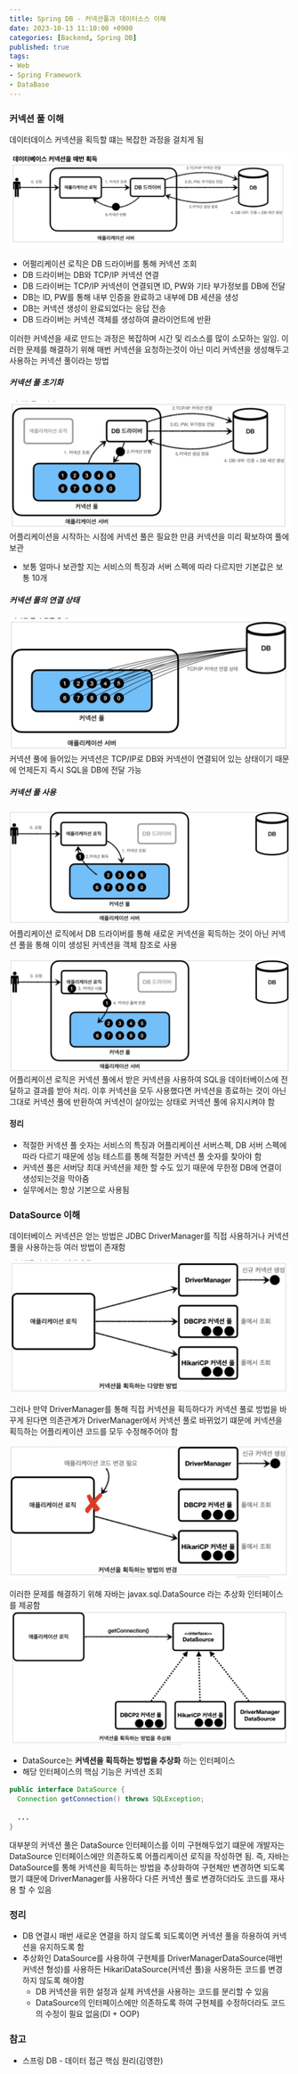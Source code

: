 ```yaml
---
title: Spring DB - 커넥션풀과 데이터소스 이해
date: 2023-10-13 11:10:00 +0900
categories: [Backend, Spring DB]
published: true
tags:
- Web
- Spring Framework
- DataBase
---
```


### 커넥션 풀 이해
데이터데이스 커넥션을 획득할 떄는 복잡한 과정을 걸치게 됨

![Alt text](/assets/posts/img/spring/spring_db_1/spring_db_02_01.png)
 - 어펄리케이션 로직은 DB 드라이버를 통해 커넥션 조회
 - DB 드라이버는 DB와 TCP/IP 커넥션 연결
 - DB 드라이버는 TCP/IP 커넥션이 연결되면 ID, PW와 기타 부가정보를 DB에 전달
 - DB는 ID, PW를 통해 내부 인증을 완료하고 내부에 DB 세션을 생성
 - DB는 커넥션 생성이 완료되었다는 응답 전송
 - DB 드라이버는 커넥션 객체를 생성하여 클라이언트에 반환

이러한 커넥션을 새로 만드는 과정은 복잡하며 시간 및 리소스를 많이 소모하는 일임.
이러한 문제를 해결하기 위해 매번 커넥션을 요청하는것이 아닌 미리 커넥션을 생성해두고 사용하는 커넥션 풀이라는 방법

##### 커넥션 풀 초기화
![Alt text](/assets/posts/img/spring/spring_db_1/spring_db_02_02.png)
어플리케이션을 시작하는 시점에 커넥션 풀은 필요한 만큼 커넥션을 미리 확보하여 풀에 보관
 - 보통 얼마나 보관할 지는 서비스의 특징과 서버 스펙에 따라 다르지만 기본값은 보통 10개

##### 커넥션 풀의 연결 상태
![Alt text](/assets/posts/img/spring/spring_db_1/spring_db_02_03.png)
커넥션 풀에 들어있는 커넥션은 TCP/IP로 DB와 커넥션이 연결되어 있는 상태이기 때문에 언제든지 즉시 SQL을 DB에 전달 가능

##### 커넥션 풀 사용
![Alt text](/assets/posts/img/spring/spring_db_1/spring_db_02_04.png)
어플리케이션 로직에서 DB 드라이버를 통해 새로운 커넥션을 획득하는 것이 아닌 커넥션 풀을 통해 이미 생성된 커넥션을 객체 참조로 사용

![Alt text](/assets/posts/img/spring/spring_db_1/spring_db_02_05.png)
어플리케이션 로직은 커넥션 풀에서 받은 커넥션을 사용하여 SQL을 데이터베이스에 전달하고 결과를 받아 처리. 이후 커넥션을 모두 사용했다면 커넥션을 종료하는 것이 아닌 그대로 커넥션 풀에 반환하여 커넥션이 살아있는 상태로 커넥션 풀에 유지시켜야 함

#### 정리
 - 적절한 커넥션 풀 숫자는 서비스의 특징과 어플리케이션 서버스펙, DB 서버 스펙에 따라 다르기 때문에 성능 테스트를 통해 적절한 커넥션 풀 숫자를 찾아야 함
 - 커넥션 풀은 서버당 최대 커넥션을 제한 할 수도 있기 때문에 무한정 DB에 연결이 생성되는것을 막아줌
 - 실무에서는 항상 기본으로 사용됨

### DataSource 이해
데이터베이스 커넥션은 얻는 방법은 JDBC DriverManager를 직접 사용하거나 커넥션 풀을 사용하는등 여러 방법이 존재함

![Alt text](/assets/posts/img/spring/spring_db_1/spring_db_02_06.png)

그러나 만약 DriverManager를 통해 직접 커넥션을 획득하다가 커넥션 풀로 방법을 바꾸게 된다면 의존관계가 DriverManager에서 커넥션 풀로 바뀌었기 떄문에 커넥션을 획득하는 어플리케이션 코드를 모두 수정해주어야 함

![Alt text](/assets/posts/img/spring/spring_db_1/spring_db_02_08.png)

이러한 문제를 해결하기 위해 자바는 javax.sql.DataSource 라는 추상화 인터페이스를 제공함
![Alt text](/assets/posts/img/spring/spring_db_1/spring_db_02_09.png)
 - DataSource는 **커넥션을 획득하는 방법을 추상화** 하는 인터페이스
 - 해당 인터페이스의 핵심 기능은 커넥션 조회

```java
public interface DataSource {
  Connection getConnection() throws SQLException;

  ...
}
```

대부분의 커넥션 풀은 DataSource 인터페이스를 이미 구현해두었기 떄문에 개발자는 DataSource 인터페이스에만 의존하도록 어플리케이션 로직을 작성하면 됨.
즉, 자바는 DataSource를 통해 커넥션을 획득하는 방법을 추상화하여 구현체만 변경하면 되도록 했기 떄문에 DriverManager를 사용하다 다른 커넥션 풀로 변경하더라도 코드를 재사용 할 수 있음

### 정리
  - DB 연결시 매번 새로운 연결을 하지 않도록 되도록이면 커넥션 풀을 하용하여 커넥션을 유지하도록 함
  - 추상화인 DataSource를 사용하여 구현체를 DriverManagerDataSource(매번 커넥션 형성)를 사용하든 HikariDataSource(커넥션 풀)을 사용하든 코드를 변경하지 않도록 해야함
    - DB 커넥션을 위한 설정과 실제 커넥션을 사용하는 코드를 분리할 수 있음
    - DataSource의 인터페이스에만 의존하도록 하여 구현체를 수정하더라도 코드의 수정이 필요 없음(DI + OOP)
  

### 참고
 - 스프링 DB - 데이터 접근 핵심 원리(김영한)
